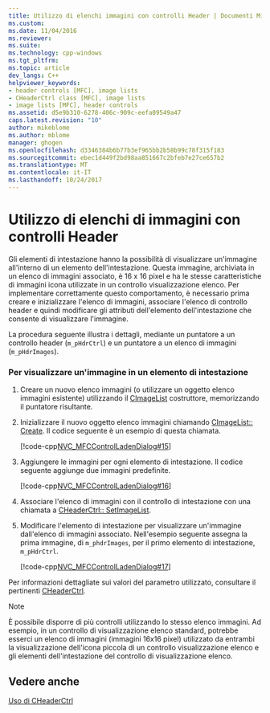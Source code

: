 ```yaml
---
title: Utilizzo di elenchi immagini con controlli Header | Documenti Microsoft
ms.custom: 
ms.date: 11/04/2016
ms.reviewer: 
ms.suite: 
ms.technology: cpp-windows
ms.tgt_pltfrm: 
ms.topic: article
dev_langs: C++
helpviewer_keywords:
- header controls [MFC], image lists
- CHeaderCtrl class [MFC], image lists
- image lists [MFC], header controls
ms.assetid: d5e9b310-6278-406c-909c-eefa09549a47
caps.latest.revision: "10"
author: mikeblome
ms.author: mblome
manager: ghogen
ms.openlocfilehash: d3346384b6b77b3ef965bb2b58b99c78f315f183
ms.sourcegitcommit: ebec1d449f2bd98aa851667c2bfeb7e27ce657b2
ms.translationtype: MT
ms.contentlocale: it-IT
ms.lasthandoff: 10/24/2017
---
```

# <a name="using-image-lists-with-header-controls"></a>Utilizzo di elenchi di immagini con controlli Header
Gli elementi di intestazione hanno la possibilità di visualizzare un'immagine all'interno di un elemento dell'intestazione. Questa immagine, archiviata in un elenco di immagini associato, è 16 x 16 pixel e ha le stesse caratteristiche di immagini icona utilizzate in un controllo visualizzazione elenco. Per implementare correttamente questo comportamento, è necessario prima creare e inizializzare l'elenco di immagini, associare l'elenco di controllo header e quindi modificare gli attributi dell'elemento dell'intestazione che consente di visualizzare l'immagine.  
  
 La procedura seguente illustra i dettagli, mediante un puntatore a un controllo header (`m_pHdrCtrl`) e un puntatore a un elenco di immagini (`m_pHdrImages`).  
  
### <a name="to-display-an-image-in-a-header-item"></a>Per visualizzare un'immagine in un elemento di intestazione  
  
1.  Creare un nuovo elenco immagini (o utilizzare un oggetto elenco immagini esistente) utilizzando il [CImageList](../mfc/reference/cimagelist-class.md) costruttore, memorizzando il puntatore risultante.  
  
2.  Inizializzare il nuovo oggetto elenco immagini chiamando [CImageList:: Create](../mfc/reference/cimagelist-class.md#create). Il codice seguente è un esempio di questa chiamata.  
  
     [!code-cpp[NVC_MFCControlLadenDialog#15](../mfc/codesnippet/cpp/using-image-lists-with-header-controls_1.cpp)]  
  
3.  Aggiungere le immagini per ogni elemento di intestazione. Il codice seguente aggiunge due immagini predefinite.  
  
     [!code-cpp[NVC_MFCControlLadenDialog#16](../mfc/codesnippet/cpp/using-image-lists-with-header-controls_2.cpp)]  
  
4.  Associare l'elenco di immagini con il controllo di intestazione con una chiamata a [CHeaderCtrl:: SetImageList](../mfc/reference/cheaderctrl-class.md#setimagelist).  
  
5.  Modificare l'elemento di intestazione per visualizzare un'immagine dall'elenco di immagini associato. Nell'esempio seguente assegna la prima immagine, di `m_phdrImages`, per il primo elemento di intestazione, `m_pHdrCtrl`.  
  
     [!code-cpp[NVC_MFCControlLadenDialog#17](../mfc/codesnippet/cpp/using-image-lists-with-header-controls_3.cpp)]  
  
 Per informazioni dettagliate sui valori del parametro utilizzato, consultare il pertinenti [CHeaderCtrl](../mfc/reference/cheaderctrl-class.md).  
  
> [!NOTE]
>  È possibile disporre di più controlli utilizzando lo stesso elenco immagini. Ad esempio, in un controllo di visualizzazione elenco standard, potrebbe esserci un elenco di immagini (immagini 16x16 pixel) utilizzato da entrambi la visualizzazione dell'icona piccola di un controllo visualizzazione elenco e gli elementi dell'intestazione del controllo di visualizzazione elenco.  
  
## <a name="see-also"></a>Vedere anche  
 [Uso di CHeaderCtrl](../mfc/using-cheaderctrl.md)

